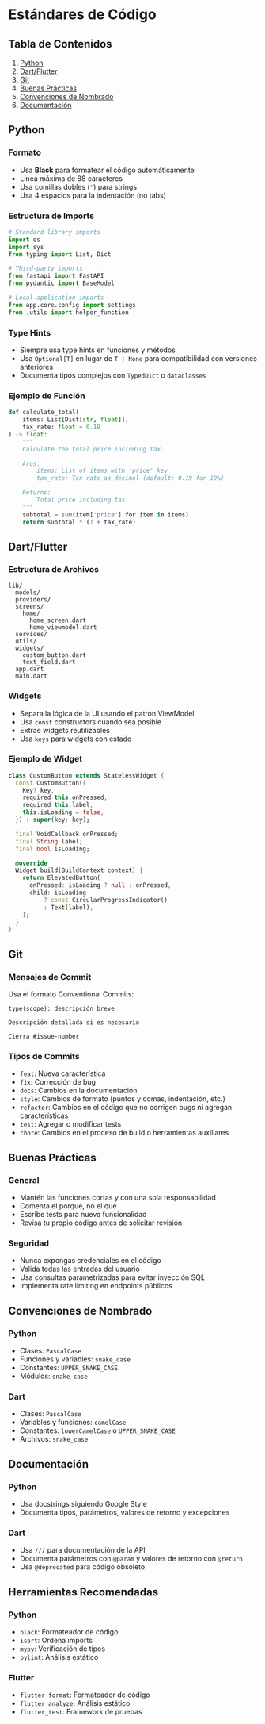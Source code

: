 # Estándares de Código

## Tabla de Contenidos
1. [Python](#python)
2. [Dart/Flutter](#dartflutter)
3. [Git](#git)
4. [Buenas Prácticas](#buenas-prácticas)
5. [Convenciones de Nombrado](#convenciones-de-nombrado)
6. [Documentación](#documentación)

## Python

### Formato
- Usa **Black** para formatear el código automáticamente
- Línea máxima de 88 caracteres
- Usa comillas dobles (`"`) para strings
- Usa 4 espacios para la indentación (no tabs)

### Estructura de Imports
```python
# Standard library imports
import os
import sys
from typing import List, Dict

# Third-party imports
from fastapi import FastAPI
from pydantic import BaseModel

# Local application imports
from app.core.config import settings
from .utils import helper_function
```

### Type Hints
- Siempre usa type hints en funciones y métodos
- Usa `Optional[T]` en lugar de `T | None` para compatibilidad con versiones anteriores
- Documenta tipos complejos con `TypedDict` o `dataclasses`

### Ejemplo de Función
```python
def calculate_total(
    items: List[Dict[str, float]], 
    tax_rate: float = 0.19
) -> float:
    """
    Calculate the total price including tax.

    Args:
        items: List of items with 'price' key
        tax_rate: Tax rate as decimal (default: 0.19 for 19%)

    Returns:
        Total price including tax
    """
    subtotal = sum(item['price'] for item in items)
    return subtotal * (1 + tax_rate)
```

## Dart/Flutter

### Estructura de Archivos
```
lib/
  models/
  providers/
  screens/
    home/
      home_screen.dart
      home_viewmodel.dart
  services/
  utils/
  widgets/
    custom_button.dart
    text_field.dart
  app.dart
  main.dart
```

### Widgets
- Separa la lógica de la UI usando el patrón ViewModel
- Usa `const` constructors cuando sea posible
- Extrae widgets reutilizables
- Usa `keys` para widgets con estado

### Ejemplo de Widget
```dart
class CustomButton extends StatelessWidget {
  const CustomButton({
    Key? key,
    required this.onPressed,
    required this.label,
    this.isLoading = false,
  }) : super(key: key);

  final VoidCallback onPressed;
  final String label;
  final bool isLoading;

  @override
  Widget build(BuildContext context) {
    return ElevatedButton(
      onPressed: isLoading ? null : onPressed,
      child: isLoading 
          ? const CircularProgressIndicator()
          : Text(label),
    );
  }
}
```

## Git

### Mensajes de Commit
Usa el formato Conventional Commits:
```
type(scope): descripción breve

Descripción detallada si es necesario

Cierra #issue-number
```

### Tipos de Commits
- `feat`: Nueva característica
- `fix`: Corrección de bug
- `docs`: Cambios en la documentación
- `style`: Cambios de formato (puntos y comas, indentación, etc.)
- `refactor`: Cambios en el código que no corrigen bugs ni agregan características
- `test`: Agregar o modificar tests
- `chore`: Cambios en el proceso de build o herramientas auxiliares

## Buenas Prácticas

### General
- Mantén las funciones cortas y con una sola responsabilidad
- Comenta el porqué, no el qué
- Escribe tests para nueva funcionalidad
- Revisa tu propio código antes de solicitar revisión

### Seguridad
- Nunca expongas credenciales en el código
- Valida todas las entradas del usuario
- Usa consultas parametrizadas para evitar inyección SQL
- Implementa rate limiting en endpoints públicos

## Convenciones de Nombrado

### Python
- Clases: `PascalCase`
- Funciones y variables: `snake_case`
- Constantes: `UPPER_SNAKE_CASE`
- Módulos: `snake_case`

### Dart
- Clases: `PascalCase`
- Variables y funciones: `camelCase`
- Constantes: `lowerCamelCase` o `UPPER_SNAKE_CASE`
- Archivos: `snake_case`

## Documentación

### Python
- Usa docstrings siguiendo Google Style
- Documenta tipos, parámetros, valores de retorno y excepciones

### Dart
- Usa `///` para documentación de la API
- Documenta parámetros con `@param` y valores de retorno con `@return`
- Usa `@deprecated` para código obsoleto

## Herramientas Recomendadas

### Python
- `black`: Formateador de código
- `isort`: Ordena imports
- `mypy`: Verificación de tipos
- `pylint`: Análisis estático

### Flutter
- `flutter format`: Formateador de código
- `flutter analyze`: Análisis estático
- `flutter_test`: Framework de pruebas
